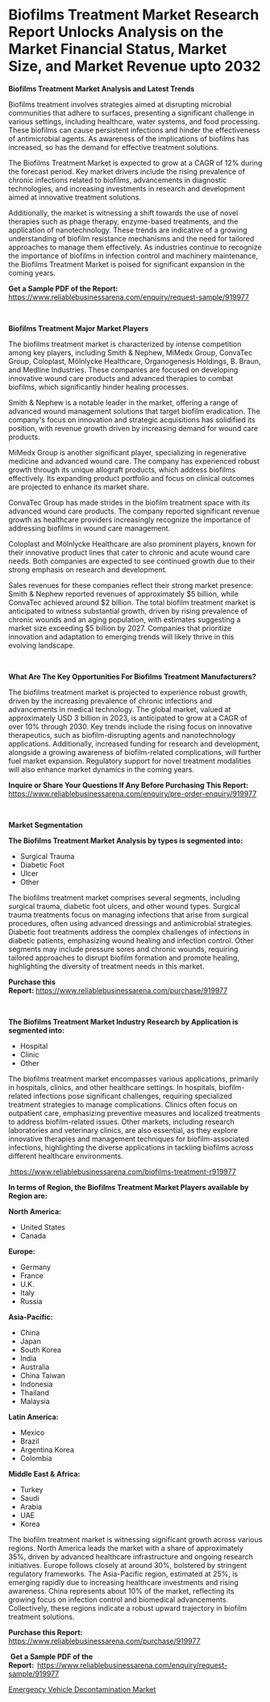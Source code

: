 <p><h1>Biofilms Treatment Market Research Report Unlocks Analysis on the Market Financial Status, Market Size, and Market Revenue upto 2032</h1></p><p><strong>Biofilms Treatment Market Analysis and Latest Trends</strong></p>
<p><p>Biofilms treatment involves strategies aimed at disrupting microbial communities that adhere to surfaces, presenting a significant challenge in various settings, including healthcare, water systems, and food processing. These biofilms can cause persistent infections and hinder the effectiveness of antimicrobial agents. As awareness of the implications of biofilms has increased, so has the demand for effective treatment solutions.</p><p>The Biofilms Treatment Market is expected to grow at a CAGR of 12% during the forecast period. Key market drivers include the rising prevalence of chronic infections related to biofilms, advancements in diagnostic technologies, and increasing investments in research and development aimed at innovative treatment solutions. </p><p>Additionally, the market is witnessing a shift towards the use of novel therapies such as phage therapy, enzyme-based treatments, and the application of nanotechnology. These trends are indicative of a growing understanding of biofilm resistance mechanisms and the need for tailored approaches to manage them effectively. As industries continue to recognize the importance of biofilms in infection control and machinery maintenance, the Biofilms Treatment Market is poised for significant expansion in the coming years.</p></p>
<p><strong>Get a Sample PDF of the Report:&nbsp;</strong> <a href="https://www.reliablebusinessarena.com/enquiry/request-sample/919977?utm_campaign=1905&utm_medium=2&utm_source=Github&utm_content=ia&utm_term=06032025&utm_id=biofilms-treatment">https://www.reliablebusinessarena.com/enquiry/request-sample/919977</a></p>
<p>&nbsp;</p>
<p><strong>Biofilms Treatment Major Market Players</strong></p>
<p><p>The biofilms treatment market is characterized by intense competition among key players, including Smith & Nephew, MiMedx Group, ConvaTec Group, Coloplast, Mölnlycke Healthcare, Organogenesis Holdings, B. Braun, and Medline Industries. These companies are focused on developing innovative wound care products and advanced therapies to combat biofilms, which significantly hinder healing processes.</p><p>Smith & Nephew is a notable leader in the market, offering a range of advanced wound management solutions that target biofilm eradication. The company's focus on innovation and strategic acquisitions has solidified its position, with revenue growth driven by increasing demand for wound care products.</p><p>MiMedx Group is another significant player, specializing in regenerative medicine and advanced wound care. The company has experienced robust growth through its unique allograft products, which address biofilms effectively. Its expanding product portfolio and focus on clinical outcomes are projected to enhance its market share.</p><p>ConvaTec Group has made strides in the biofilm treatment space with its advanced wound care products. The company reported significant revenue growth as healthcare providers increasingly recognize the importance of addressing biofilms in wound care management.</p><p>Coloplast and Mölnlycke Healthcare are also prominent players, known for their innovative product lines that cater to chronic and acute wound care needs. Both companies are expected to see continued growth due to their strong emphasis on research and development.</p><p>Sales revenues for these companies reflect their strong market presence: Smith & Nephew reported revenues of approximately $5 billion, while ConvaTec achieved around $2 billion. The total biofilm treatment market is anticipated to witness substantial growth, driven by rising prevalence of chronic wounds and an aging population, with estimates suggesting a market size exceeding $5 billion by 2027. Companies that prioritize innovation and adaptation to emerging trends will likely thrive in this evolving landscape.</p></p>
<p>&nbsp;</p>
<p><strong>What Are The Key Opportunities For Biofilms Treatment Manufacturers?</strong></p>
<p><p>The biofilms treatment market is projected to experience robust growth, driven by the increasing prevalence of chronic infections and advancements in medical technology. The global market, valued at approximately USD 3 billion in 2023, is anticipated to grow at a CAGR of over 10% through 2030. Key trends include the rising focus on innovative therapeutics, such as biofilm-disrupting agents and nanotechnology applications. Additionally, increased funding for research and development, alongside a growing awareness of biofilm-related complications, will further fuel market expansion. Regulatory support for novel treatment modalities will also enhance market dynamics in the coming years.</p></p>
<p><strong>Inquire or Share Your Questions If Any Before Purchasing This Report:</strong> <a href="https://www.reliablebusinessarena.com/enquiry/pre-order-enquiry/919977?utm_campaign=1905&utm_medium=2&utm_source=Github&utm_content=ia&utm_term=06032025&utm_id=biofilms-treatment">https://www.reliablebusinessarena.com/enquiry/pre-order-enquiry/919977</a></p>
<p>&nbsp;</p>
<p><strong>Market Segmentation</strong></p>
<p><strong>The Biofilms Treatment Market Analysis by types is segmented into:</strong></p>
<p><ul><li>Surgical Trauma</li><li>Diabetic Foot</li><li>Ulcer</li><li>Other</li></ul></p>
<p><p>The biofilms treatment market comprises several segments, including surgical trauma, diabetic foot ulcers, and other wound types. Surgical trauma treatments focus on managing infections that arise from surgical procedures, often using advanced dressings and antimicrobial strategies. Diabetic foot treatments address the complex challenges of infections in diabetic patients, emphasizing wound healing and infection control. Other segments may include pressure sores and chronic wounds, requiring tailored approaches to disrupt biofilm formation and promote healing, highlighting the diversity of treatment needs in this market.</p></p>
<p><strong>Purchase this Report:&nbsp;</strong><a href="https://www.reliablebusinessarena.com/purchase/919977?utm_campaign=1905&utm_medium=2&utm_source=Github&utm_content=ia&utm_term=06032025&utm_id=biofilms-treatment">https://www.reliablebusinessarena.com/purchase/919977</a></p>
<p>&nbsp;</p>
<p><strong>The Biofilms Treatment Market Industry Research by Application is segmented into:</strong></p>
<p><ul><li>Hospital</li><li>Clinic</li><li>Other</li></ul></p>
<p><p>The biofilms treatment market encompasses various applications, primarily in hospitals, clinics, and other healthcare settings. In hospitals, biofilm-related infections pose significant challenges, requiring specialized treatment strategies to manage complications. Clinics often focus on outpatient care, emphasizing preventive measures and localized treatments to address biofilm-related issues. Other markets, including research laboratories and veterinary clinics, are also essential, as they explore innovative therapies and management techniques for biofilm-associated infections, highlighting the diverse applications in tackling biofilms across different healthcare environments.</p></p>
<p><a href="https://www.reliablebusinessarena.com/biofilms-treatment-r919977?utm_campaign=1905&utm_medium=2&utm_source=Github&utm_content=ia&utm_term=06032025&utm_id=biofilms-treatment">&nbsp;https://www.reliablebusinessarena.com/biofilms-treatment-r919977</a></p>
<p><strong>In terms of Region, the Biofilms Treatment Market Players available by Region are:</strong></p>
<p>
    <p> <strong> North America: </strong>
        <ul>
            <li>United States</li>
            <li>Canada</li>
        </ul>
        </p> 
    <p> <strong> Europe: </strong>
        <ul>
            <li>Germany</li>
            <li>France</li>
            <li>U.K.</li>
            <li>Italy</li>
            <li>Russia</li>
        </ul>
        </p> 
    <p> <strong> Asia-Pacific: </strong>
        <ul>
            <li>China</li>
            <li>Japan</li>
            <li>South Korea</li>
            <li>India</li>
            <li>Australia</li>
            <li>China Taiwan</li>
            <li>Indonesia</li>
            <li>Thailand</li>
            <li>Malaysia</li>
        </ul>
        </p> 
    <p> <strong> Latin America: </strong>
        <ul>
            <li>Mexico</li>
            <li>Brazil</li>
            <li>Argentina Korea</li>
            <li>Colombia</li>
        </ul>
        </p> 
    <p> <strong> Middle East & Africa: </strong>
        <ul>
            <li>Turkey</li>
            <li>Saudi</li>
            <li>Arabia</li>
            <li>UAE</li>
            <li>Korea</li>
        </ul>
    </p>
    </p>
<p><p>The biofilm treatment market is witnessing significant growth across various regions. North America leads the market with a share of approximately 35%, driven by advanced healthcare infrastructure and ongoing research initiatives. Europe follows closely at around 30%, bolstered by stringent regulatory frameworks. The Asia-Pacific region, estimated at 25%, is emerging rapidly due to increasing healthcare investments and rising awareness. China represents about 10% of the market, reflecting its growing focus on infection control and biomedical advancements. Collectively, these regions indicate a robust upward trajectory in biofilm treatment solutions.</p></p>
<p><strong>Purchase this Report: </strong><a href="https://www.reliablebusinessarena.com/purchase/919977?utm_campaign=1905&utm_medium=2&utm_source=Github&utm_content=ia&utm_term=06032025&utm_id=biofilms-treatment">https://www.reliablebusinessarena.com/purchase/919977</a></p>
<p>&nbsp;<strong>Get a Sample PDF of the Report:&nbsp;&nbsp;</strong><a href="https://www.reliablebusinessarena.com/enquiry/request-sample/919977?utm_campaign=1905&utm_medium=2&utm_source=Github&utm_content=ia&utm_term=06032025&utm_id=biofilms-treatment">https://www.reliablebusinessarena.com/enquiry/request-sample/919977</a></p>
<p><strong></strong></p>
<p><p><a href="https://github.com/guneycigdem35/Market-Research-Report-List-5/blob/main/emergency-vehicle-decontamination-market.md?utm_campaign=1905&utm_medium=2&utm_source=Github&utm_content=ia&utm_term=06032025&utm_id=biofilms-treatment">Emergency Vehicle Decontamination Market</a></p></p>